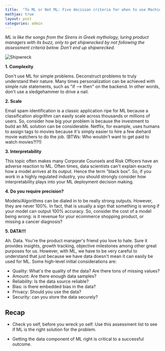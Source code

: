 ```yaml
---
title:  "To ML or Not ML: Five decision criteria for when to use Machine Learning"
mathjax: true
layout: post
categories: admin
---
```


_ML is like the songs from the Sirens in Greek mythology, luring product managers with its buzz, only to get shipwrecked by not following the assessment criteria below.  Don't end up shipwrecked._

![Shipwreck](https://cdn.pixabay.com/photo/2019/03/16/20/16/shipwreck-4059620_1280.jpg)

**1. Complexity**

Don't use ML for simple problems.  Deconstruct problems to truly understand their nature.  Many times personalization can be achieved with simple rule statements, such as "if --> then" on the backend.  In other words, don't use a sledgehammer to drive a nail.  

 
**2. Scale**

Email spam identification is a classic application ripe for ML because a classification alogrithm can easily scale across thousands or millions of users.  So, consider how big your problem is because the investment to build an ML solution can be considerable.  Netflix, for example, uses humans to assign tags to movies because it's simply easier to hire a few diehard movie watchers to do the job.  (BTWs: Who wouldn't want to get paid to watch movies?!?!)   


**3. Interpretability**

This topic often makes many Corporate Counsels and Risk Officers have an adverse reaction to ML.  Often times, data scientists can't explain exactly how a model arrives at its output.  Hence the term "black box".  So, if you work in a highly regulated industry, you should strongly consider how interpretability plays into your ML deployment decision making.

**4. Do you require precision?**

Models/Algorithms can be dialed in to be really strong outputs.  However, they are never 100%.  In fact, that is usually a sign that something is wrong if your model can output 100% accuracy.  So, consider the cost of a model being wrong: is it revenue for your ecommerce shopping product, or missing a cancer diagnosis?

**5. DATA!!!**

Ah. Data.  You're the product manager's friend you love to hate.  Sure it provides insights, growth tracking, objective milestones among other great purposes for us.  However, with ML, we have to be very careful to understand that just because we have data doesn't mean it can easily be used for ML. Some high-level initial considerations are:

* Quality: What's the quality of the data?  Are there tons of missing values?
* Amount: Are there enough data samples?
* Reliability: Is the data source reliable?
* Bias: is there embedded bias in the data?
* Privacy: Should you use the data? 
* Security: can you store the data securely?

## **Recap**
* Check yo self, before you wreck yo self.  Use this assessment list to see if ML is the right solution for the problem.

* Getting the data component of ML right is critical to a successful outcome.  

